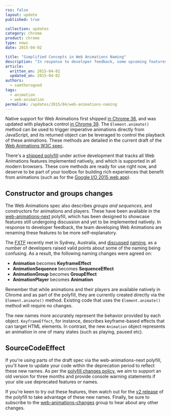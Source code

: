 ```yaml
---
rss: false
layout: update
published: true

collection: updates
category: chrome
product: chrome
type: news
date: 2015-04-02

title: "Simplified Concepts in Web Animations Naming"
description: "In response to developer feedback, some upcoming features of Web Animations are being renamed."
article:
  written_on: 2015-04-02
  updated_on: 2015-04-02
authors:
  - samthorogood
tags:
  - animation
  - web-animation
permalink: /updates/2015/04/web-animations-naming
---
```


Native support for Web Animations first shipped [in Chrome 36](http://updates.html5rocks.com/2014/05/Web-Animations---element-animate-is-now-in-Chrome-36), and was updated with playback control [in Chrome 39](http://updates.html5rocks.com/2014/12/web-animation-playback). The `Element.animate()` method can be used to trigger imperative animations directly from JavaScript, and its returned object can be leveraged to control the playback of these animations. These methods are detailed in the current draft of the [Web Animations W3C spec](http://w3c.github.io/web-animations/).

There's a [shipped polyfill](https://github.com/web-animations/web-animations-js) under active development that tracks all Web Animations features implemented natively, and which is supported in all modern browsers. These core methods are ready for use right now, and deserve to be part of your toolbox for building rich experiences that benefit from animations (such as for the [Google I/O 2015 web app](https://events.google.com/io2015/)).

## Constructor and groups changes

The Web Animations spec also describes _groups and sequences_, and constructors for animations and players. These have been available in the [web-animations-next](https://github.com/web-animations/web-animations-js#web-animations-nextminjs) polyfill, which has been designed to showcase features still undergoing discussion and yet to be implemented natively. In response to developer feedback, the team developing Web Animations are renaming these features to be more self-explanatory.

The [FXTF](http://www.w3.org/Graphics/fx/) recently met in Sydney, Australia, and [discussed](https://www.mail-archive.com/public-fx@w3.org/msg00151.html) [naming](https://www.mail-archive.com/public-fx@w3.org/msg00158.html), as a number of developers raised valid points about some of the naming being confusing. As a result, the following naming changes were agreed on:

* __Animation__ becomes __KeyframeEffect__
* __AnimationSequence__ becomes __SequenceEffect__
* __AnimationGroup__ becomes __GroupEffect__
* __AnimationPlayer__ becomes __Animation__

Remember that while animations and their players are available natively in Chrome and as part of the polyfill, they are currently created directly via the `Element.animate()` method. Existing code that uses the `Element.animate()` method will require no changes.

The new names more accurately represent the behavior provided by each object. `KeyframeEffect`, for instance, describes keyframe-based effects that can target HTML elements. In contrast, the new `Animation` object represents an animation in one of many states (such as playing, paused etc).

## SourceCodeEffect

If you're using parts of the draft spec via the web-animations-next polyfill, you'll have to update your code within the deprecation period to reflect these new names. As per the [polyfill changes policy](https://github.com/web-animations/web-animations-js#breaking-changes), we aim to support an old version for three months and provide console warning statements if your site use deprecated features or names.

If you're keen to try out these features, then watch out for the [v2 release][polyfill-releases] of the polyfill to take advantage of these new names. Finally, be sure to subscribe to the [web-animations-changes](https://groups.google.com/forum/#!forum/web-animations-changes) group to hear about any other changes.


[polyfill-releases]: https://github.com/web-animations/web-animations-js/releases